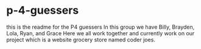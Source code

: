 # p-4-guessers
this is the readme for the P4 guessers
In this group we have Billy, Brayden, Lola, Ryan, and Grace
Here we all work together and currently work on our project which is a website grocery store named coder joes.
